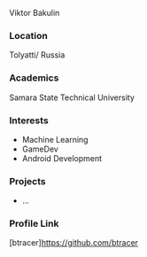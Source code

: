 ﻿Viktor Bakulin
### Location

Tolyatti/ Russia  

### Academics

Samara State Technical University 

### Interests

- Machine Learning
- GameDev
- Android Development

### Projects

- ...

### Profile Link

[btracer]https://github.com/btracer
